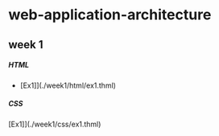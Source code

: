 # web-application-architecture

## week 1

##### HTML
 * [Ex1]](./week1/html/ex1.thml)
##### CSS
[Ex1]](./week1/css/ex1.thml)
